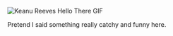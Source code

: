 ![Keanu Reeves Hello There GIF](https://media.giphy.com/media/Kc2GKprlwHTTizRfmu/giphy.gif)

Pretend I said something really catchy and funny here.

<!--
**smartclash/smartclash** is a ✨ _special_ ✨ repository because its `README.md` (this file) appears on your GitHub profile.

Here are some ideas to get you started:

- 🔭 I’m currently working on ...
- 🌱 I’m currently learning ...
- 👯 I’m looking to collaborate on ...
- 🤔 I’m looking for help with ...
- 💬 Ask me about ...
- 📫 How to reach me: ...
- 😄 Pronouns: ...
- ⚡ Fun fact: ...
-->
